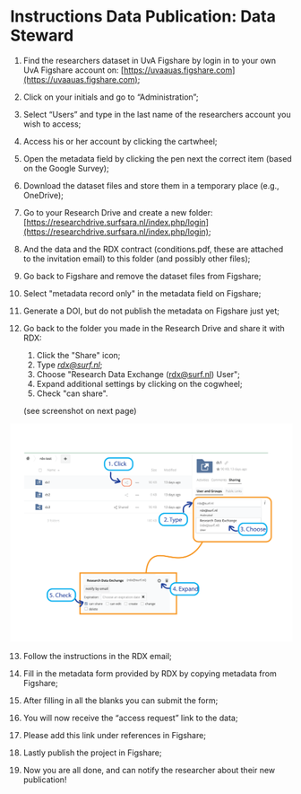 # Instructions Data Publication: Data Steward

1. Find the researchers dataset in UvA Figshare by login in to your own UvA Figshare account on: [https://uvaauas.figshare.com](https://uvaauas.figshare.com);

2. Click on your initials and go to “Administration”;

3. Select “Users” and type in the last name of the researchers account you wish to access;

4. Access his or her account by clicking the cartwheel;

5. Open the metadata field by clicking the pen next the correct item (based on the Google Survey);

6. Download the dataset files and store them in a temporary place (e.g., OneDrive);

7. Go to your Research Drive and create a new folder: [https://researchdrive.surfsara.nl/index.php/login](https://researchdrive.surfsara.nl/index.php/login);

8. And the data and the RDX contract (conditions.pdf, these are attached to the invitation email) to this folder (and possibly other files);

9. Go back to Figshare and remove the dataset files from Figshare;

10. Select "metadata record only" in the metadata field on Figshare;

11. Generate a DOI, but do not publish the metadata on Figshare just yet;

12. Go back to the folder you made in the Research Drive and share it with RDX:

    1. Click the "Share" icon;
    2. Type *rdx@surf.nl*;
    3. Choose "Research Data Exchange (rdx@surf.nl) User";
    4. Expand additional settings by clicking on the cogwheel;
    5. Check "can share".

    (see screenshot on next page)

<img src="./img/register-dataset/rdx-share.png" />

13. Follow the instructions in the RDX email;

14. Fill in the metadata form provided by RDX by copying metadata from Figshare;

15. After filling in all the blanks you can submit the form;

16. You will now receive the “access request” link to the data;

17. Please add this link under references in Figshare;

18. Lastly publish the project in Figshare;

19. Now you are all done, and can notify the researcher about their new publication!
